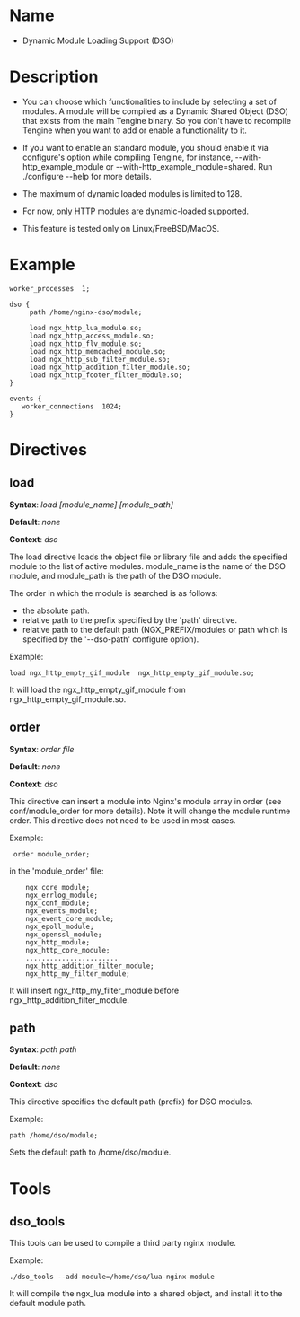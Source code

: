 Name
====

* Dynamic Module Loading Support (DSO)

Description
===========

* You can choose which functionalities to include by selecting a set of modules. A module will be compiled as a Dynamic Shared Object (DSO) that exists from the main Tengine binary. So you don't have to recompile Tengine when you want to add or enable a functionality to it.

* If you want to enable an standard module, you should enable it via configure's option while compiling Tengine, for instance, --with-http\_example_module or --with-http\_example_module=shared. Run ./configure --help for more details.

* The maximum of dynamic loaded modules is limited to 128.

* For now, only HTTP modules are dynamic-loaded supported.

* This feature is tested only on Linux/FreeBSD/MacOS.


Example
===========

    worker_processes  1;
    
    dso {
         path /home/nginx-dso/module;

         load ngx_http_lua_module.so;
         load ngx_http_access_module.so;
         load ngx_http_flv_module.so;
         load ngx_http_memcached_module.so;
         load ngx_http_sub_filter_module.so;
         load ngx_http_addition_filter_module.so;
         load ngx_http_footer_filter_module.so;
    }

    events {
       worker_connections  1024;
    }

Directives
==========

load
------------------------

**Syntax**: *load [module_name] [module_path]*

**Default**: *none*

**Context**: *dso*

The load directive loads the object file or library file and adds the specified module to the list of active modules. module\_name is the name of the DSO module, and module\_path is the path of the DSO module.

The order in which the module is searched is as follows:

* the absolute path.
* relative path to the prefix specified by the 'path' directive.
* relative path to the default path (NGX\_PREFIX/modules or path which is specified by the '--dso-path' configure option).


Example:

    load ngx_http_empty_gif_module  ngx_http_empty_gif_module.so;

It will load the ngx\_http\_empty\_gif\_module from ngx\_http\_empty\_gif\_module.so.


order
-------------

**Syntax**: *order file*

**Default**: *none*

**Context**: *dso*


This directive can insert a module into Nginx's module array in order (see conf/module_order for more details). Note it will change the module runtime order. This directive does not need to be used in most cases.

Example:

     order module_order;
     
in the 'module_order' file:
 
        ngx_core_module;
        ngx_errlog_module;
        ngx_conf_module;
        ngx_events_module;
        ngx_event_core_module;
        ngx_epoll_module;
        ngx_openssl_module;
        ngx_http_module;
        ngx_http_core_module;
        .......................
        ngx_http_addition_filter_module;
        ngx_http_my_filter_module;

It will insert ngx\_http\_my\_filter\_module before ngx\_http\_addition\_filter\_module.


path
------------------------

**Syntax**: *path path*

**Default**: *none*

**Context**: *dso*

This directive specifies the default path (prefix) for DSO modules.

Example:

    path /home/dso/module;

Sets the default path to /home/dso/module.


Tools
===========

dso_tools
------------------------

This tools can be used to compile a third party nginx module.

Example:

    ./dso_tools --add-module=/home/dso/lua-nginx-module

It will compile the ngx_lua module into a shared object, and install it to the default module path.
